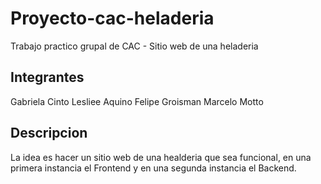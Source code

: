 # Proyecto-cac-heladeria
Trabajo practico grupal de CAC - Sitio web de una heladeria

## Integrantes
Gabriela Cinto
Lesliee Aquino
Felipe Groisman
Marcelo Motto

## Descripcion
La idea es hacer un sitio web de una healderia que sea funcional, en una primera instancia el Frontend y en una segunda instancia el Backend.
